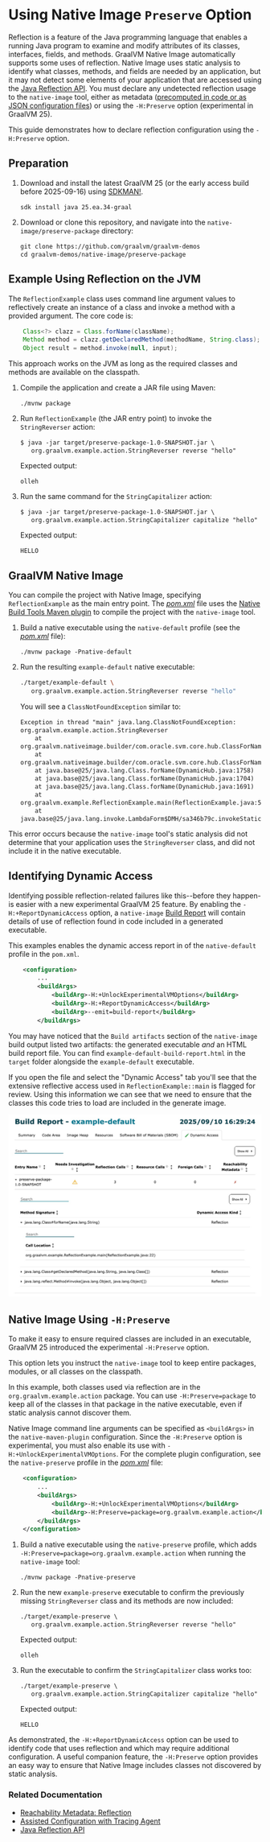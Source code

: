 # Using Native Image `Preserve` Option

Reflection is a feature of the Java programming language that enables a running
Java program to examine and modify attributes of its classes, interfaces,
fields, and methods. GraalVM Native Image automatically supports some uses of
reflection. Native Image uses static analysis to identify what classes, methods,
and fields are needed by an application, but it may not detect some elements of
your application that are accessed using the [Java Reflection
API](https://docs.oracle.com/en/java/javase/24/docs/api/java.base/java/lang/reflect/package-summary.html).
You must declare any undetected reflection usage to the `native-image` tool,
either as metadata ([precomputed in code or as JSON configuration
files](https://www.graalvm.org/latest/reference-manual/native-image/metadata/))
or using the `-H:Preserve` option (experimental in GraalVM 25).

This guide demonstrates how to declare reflection configuration using the
`-H:Preserve` option.

## Preparation

1. Download and install the latest GraalVM 25 (or the early access build before
   2025-09-16) using [SDKMAN!](https://sdkman.io/).

    ```shell
    sdk install java 25.ea.34-graal
    ```

2. Download or clone this repository, and navigate into the
   `native-image/preserve-package` directory:

    ```shell
    git clone https://github.com/graalvm/graalvm-demos
    cd graalvm-demos/native-image/preserve-package
    ```

## Example Using Reflection on the JVM

The `ReflectionExample` class uses command line argument values to reflectively
create an instance of a class and invoke a method with a provided argument. The
core code is:

```java
    Class<?> clazz = Class.forName(className);
    Method method = clazz.getDeclaredMethod(methodName, String.class);
    Object result = method.invoke(null, input);
```

This approach works on the JVM as long as the required classes and methods are
available on the classpath.

1. Compile the application and create a JAR file using Maven:

    ```shell
    ./mvnw package
    ```

2. Run `ReflectionExample` (the JAR entry point) to invoke the `StringReverser` action:

    ```shell
    $ java -jar target/preserve-package-1.0-SNAPSHOT.jar \
       org.graalvm.example.action.StringReverser reverse "hello"
    ```

    Expected output:

    ```shell
    olleh
    ```

3. Run the same command for the `StringCapitalizer` action:

    ```shell
    $ java -jar target/preserve-package-1.0-SNAPSHOT.jar \
       org.graalvm.example.action.StringCapitalizer capitalize "hello"
    ```

    Expected output:

    ```shell
    HELLO
    ```

## GraalVM Native Image

You can compile the project with Native Image, specifying `ReflectionExample` as
the main entry point. The [_pom.xml_](pom.xml) file uses the [Native Build Tools
Maven
plugin](https://graalvm.github.io/native-build-tools/latest/maven-plugin.html)
to compile the project with the `native-image` tool.

1. Build a native executable using the `native-default` profile (see the [_pom.xml_](pom.xml) file):

    ```shell
    ./mvnw package -Pnative-default
    ```

2. Run the resulting `example-default` native executable:

    ```bash
    ./target/example-default \
       org.graalvm.example.action.StringReverser reverse "hello"
    ```

    You will see a `ClassNotFoundException` similar to:

    ```shell
    Exception in thread "main" java.lang.ClassNotFoundException: org.graalvm.example.action.StringReverser
        at org.graalvm.nativeimage.builder/com.oracle.svm.core.hub.ClassForNameSupport.forName(ClassForNameSupport.java:339)
        at org.graalvm.nativeimage.builder/com.oracle.svm.core.hub.ClassForNameSupport.forName(ClassForNameSupport.java:298)
        at java.base@25/java.lang.Class.forName(DynamicHub.java:1758)
        at java.base@25/java.lang.Class.forName(DynamicHub.java:1704)
        at java.base@25/java.lang.Class.forName(DynamicHub.java:1691)
        at org.graalvm.example.ReflectionExample.main(ReflectionExample.java:56)
        at java.base@25/java.lang.invoke.LambdaForm$DMH/sa346b79c.invokeStaticInit(LambdaForm$DMH)
    ```

This error occurs because the `native-image` tool's static analysis did not
determine that your application uses the `StringReverser` class, and did not
include it in the native executable.

## Identifying Dynamic Access

Identifying possible reflection-related failures like this--before they happen-is
easier with a new experimental GraalVM 25 feature.  By enabling the
`-H:+ReportDynamicAccess` option, a `native-image` [Build
Report](https://www.graalvm.org/latest/reference-manual/native-image/overview/build-report/)
will contain details of use of reflection found in code included in a  generated
executable.  

This examples enables the dynamic access report in of the `native-default` profile in the `pom.xml`. 

```xml
    <configuration>
        ...
        <buildArgs>
            <buildArg>-H:+UnlockExperimentalVMOptions</buildArg>
            <buildArg>-H:+ReportDynamicAccess</buildArg>
            <buildArg>--emit=build-report</buildArg>
        </buildArgs>
```

You may have noticed that the `Build artifacts` section of the `native-image`
build output listed two artifacts: the generated executable *and* an HTML build
report file.  You can find `example-default-build-report.html` in the `target`
folder alongside the `example-default` executable.

If you open the file and select the "Dynamic Access" tab you'll see that the
extensive reflective access used in `ReflectionExample::main` is flagged for
review. Using this information we can see that we need to ensure that the
classes this code tries to load are included in the generate image.

![Native Image Build Report-Dynamic Access](build-report.jpeg)

## Native Image Using `-H:Preserve`

To make it easy to ensure required classes are included in an executable,
GraalVM 25 introduced the experimental `-H:Preserve` option.

This option lets you instruct the `native-image` tool to keep entire packages,
modules, or all classes on the classpath.

In this example, both classes used via reflection are in the
`org.graalvm.example.action` package. You can use `-H:Preserve=package` to keep
all of the classes in that package in the native executable, even if static
analysis cannot discover them.

Native Image command line arguments can be specified as `<buildArgs>` in the
`native-maven-plugin` configuration. Since the `-H:Preserve` option is
experimental, you must also enable its use with
`-H:+UnlockExperimentalVMOptions`. For the complete plugin configuration, see
the `native-preserve` profile in the [_pom.xml_](pom.xml) file:

```xml
    <configuration>
        ...
        <buildArgs>
            <buildArg>-H:+UnlockExperimentalVMOptions</buildArg>
            <buildArg>-H:Preserve=package=org.graalvm.example.action</buildArg>
        </buildArgs>
    </configuration>
```

1. Build a native executable using the `native-preserve` profile, which adds
   `-H:Preserve=package=org.graalvm.example.action` when running the
   `native-image` tool:

    ```shell
    ./mvnw package -Pnative-preserve
    ```

2. Run the new `example-preserve` executable to confirm the previously missing
   `StringReverser` class and its methods are now included:

    ```shell
    ./target/example-preserve \
       org.graalvm.example.action.StringReverser reverse "hello"
    ```

    Expected output:

    ```shell
    olleh
    ```

3. Run the executable to confirm the `StringCapitalizer` class works too:

    ```shell
    ./target/example-preserve \
       org.graalvm.example.action.StringCapitalizer capitalize "hello"
    ```

    Expected output:

    ```shell
    HELLO
    ```

As demonstrated, the `-H:+ReportDynamicAccess` option can be used to identify
code that uses reflection and which may require additional configuration. A
useful companion feature, the `-H:Preserve` option provides an easy way to
ensure that Native Image includes classes not discovered by static analysis.  

### Related Documentation

* [Reachability Metadata: Reflection](https://www.graalvm.org/latest/reference-manual/native-image/metadata/)
* [Assisted Configuration with Tracing Agent](https://www.graalvm.org/latest/reference-manual/native-image/metadata/AutomaticMetadataCollection/#tracing-agent)
* [Java Reflection API](https://docs.oracle.com/en/java/javase/17/docs/api/java.base/java/lang/reflect/package-summary.html)
